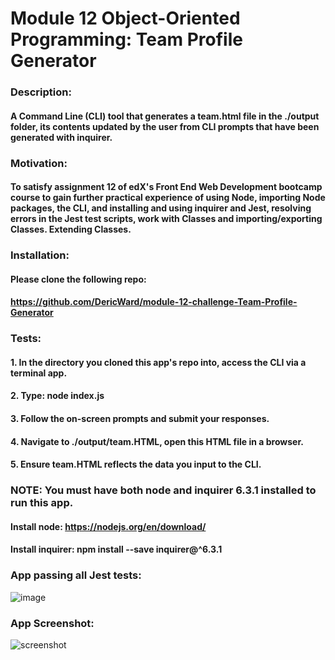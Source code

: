 # Module 12 Object-Oriented Programming: Team Profile Generator
### Description:
#### A Command Line (CLI) tool that generates a team.html file in the ./output folder, its contents updated by the user from CLI prompts that have been generated with inquirer.
### Motivation:
#### To satisfy assignment 12 of edX's Front End Web Development bootcamp course to gain further practical experience of using Node, importing Node packages, the CLI, and installing and using inquirer and Jest, resolving errors in the Jest test scripts, work with Classes and importing/exporting Classes. Extending Classes.
### Installation:
#### Please clone the following repo: 
#### https://github.com/DericWard/module-12-challenge-Team-Profile-Generator
### Tests:
#### 1. In the directory you cloned this app's repo into, access the CLI via a terminal app.
#### 2. Type: node index.js
#### 3. Follow the on-screen prompts and submit your responses.
#### 4. Navigate to ./output/team.HTML, open this HTML file in a browser.
#### 5. Ensure team.HTML reflects the data you input to the CLI.
### NOTE: You must have both node and inquirer 6.3.1 installed to run this app.
#### Install node: https://nodejs.org/en/download/
#### Install inquirer: npm install --save inquirer@^6.3.1
### App passing all Jest tests:
![image](https://user-images.githubusercontent.com/50495939/223232631-686c5b92-9253-4871-8c0d-c823630a2239.png)
### App Screenshot:
![screenshot](https://user-images.githubusercontent.com/50495939/223239605-e1d1da3a-b9cc-45c1-9cec-fae120088a61.PNG)

